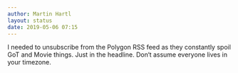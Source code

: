 ```yaml
---
author: Martin Hartl
layout: status
date: 2019-05-06 07:15
---
```

I needed to unsubscribe from the Polygon RSS feed as they constantly spoil GoT and Movie things. Just in the headline. Don‘t assume everyone lives in your timezone.